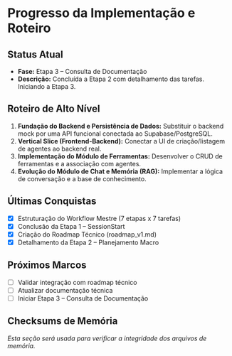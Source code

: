 # Progresso da Implementação e Roteiro

## Status Atual
- **Fase:** Etapa 3 – Consulta de Documentação
- **Descrição:** Concluída a Etapa 2 com detalhamento das tarefas. Iniciando a Etapa 3.

## Roteiro de Alto Nível
1. **Fundação do Backend e Persistência de Dados:** Substituir o backend mock por uma API funcional conectada ao Supabase/PostgreSQL.
2. **Vertical Slice (Frontend-Backend):** Conectar a UI de criação/listagem de agentes ao backend real.
3. **Implementação do Módulo de Ferramentas:** Desenvolver o CRUD de ferramentas e a associação com agentes.
4. **Evolução do Módulo de Chat e Memória (RAG):** Implementar a lógica de conversação e a base de conhecimento.

## Últimas Conquistas
- [x] Estruturação do Workflow Mestre (7 etapas x 7 tarefas)
- [x] Conclusão da Etapa 1 – SessionStart
- [x] Criação do Roadmap Técnico (roadmap_v1.md)
- [x] Detalhamento da Etapa 2 – Planejamento Macro

## Próximos Marcos
- [ ] Validar integração com roadmap técnico
- [ ] Atualizar documentação técnica
- [ ] Iniciar Etapa 3 – Consulta de Documentação

## Checksums de Memória
*Esta seção será usada para verificar a integridade dos arquivos de memória.*